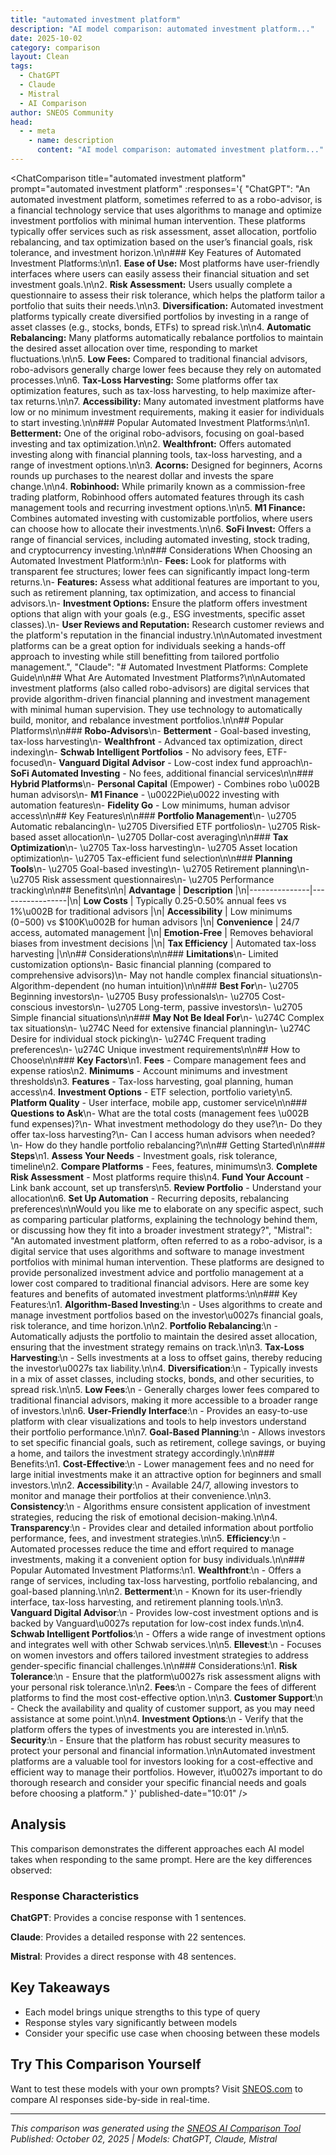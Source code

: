 ```yaml
---
title: "automated investment platform"
description: "AI model comparison: automated investment platform..."
date: 2025-10-02
category: comparison
layout: Clean
tags:
  - ChatGPT
  - Claude
  - Mistral
  - AI Comparison
author: SNEOS Community
head:
  - - meta
    - name: description
      content: "AI model comparison: automated investment platform..."
---
```


<ChatComparison
  title="automated investment platform"
  prompt="automated investment platform"
  :responses='{
    "ChatGPT": "An automated investment platform, sometimes referred to as a robo-advisor, is a financial technology service that uses algorithms to manage and optimize investment portfolios with minimal human intervention. These platforms typically offer services such as risk assessment, asset allocation, portfolio rebalancing, and tax optimization based on the user’s financial goals, risk tolerance, and investment horizon.\n\n### Key Features of Automated Investment Platforms:\n\n1. **Ease of Use:** Most platforms have user-friendly interfaces where users can easily assess their financial situation and set investment goals.\n\n2. **Risk Assessment:** Users usually complete a questionnaire to assess their risk tolerance, which helps the platform tailor a portfolio that suits their needs.\n\n3. **Diversification:** Automated investment platforms typically create diversified portfolios by investing in a range of asset classes (e.g., stocks, bonds, ETFs) to spread risk.\n\n4. **Automatic Rebalancing:** Many platforms automatically rebalance portfolios to maintain the desired asset allocation over time, responding to market fluctuations.\n\n5. **Low Fees:** Compared to traditional financial advisors, robo-advisors generally charge lower fees because they rely on automated processes.\n\n6. **Tax-Loss Harvesting:** Some platforms offer tax optimization features, such as tax-loss harvesting, to help maximize after-tax returns.\n\n7. **Accessibility:** Many automated investment platforms have low or no minimum investment requirements, making it easier for individuals to start investing.\n\n### Popular Automated Investment Platforms:\n\n1. **Betterment:** One of the original robo-advisors, focusing on goal-based investing and tax optimization.\n\n2. **Wealthfront:** Offers automated investing along with financial planning tools, tax-loss harvesting, and a range of investment options.\n\n3. **Acorns:** Designed for beginners, Acorns rounds up purchases to the nearest dollar and invests the spare change.\n\n4. **Robinhood:** While primarily known as a commission-free trading platform, Robinhood offers automated features through its cash management tools and recurring investment options.\n\n5. **M1 Finance:** Combines automated investing with customizable portfolios, where users can choose how to allocate their investments.\n\n6. **SoFi Invest:** Offers a range of financial services, including automated investing, stock trading, and cryptocurrency investing.\n\n### Considerations When Choosing an Automated Investment Platform:\n\n- **Fees:** Look for platforms with transparent fee structures; lower fees can significantly impact long-term returns.\n- **Features:** Assess what additional features are important to you, such as retirement planning, tax optimization, and access to financial advisors.\n- **Investment Options:** Ensure the platform offers investment options that align with your goals (e.g., ESG investments, specific asset classes).\n- **User Reviews and Reputation:** Research customer reviews and the platform's reputation in the financial industry.\n\nAutomated investment platforms can be a great option for individuals seeking a hands-off approach to investing while still benefitting from tailored portfolio management.",
    "Claude": "# Automated Investment Platforms: Complete Guide\n\n## What Are Automated Investment Platforms?\n\nAutomated investment platforms (also called robo-advisors) are digital services that provide algorithm-driven financial planning and investment management with minimal human supervision. They use technology to automatically build, monitor, and rebalance investment portfolios.\n\n## Popular Platforms\n\n### **Robo-Advisors**\n- **Betterment** - Goal-based investing, tax-loss harvesting\n- **Wealthfront** - Advanced tax optimization, direct indexing\n- **Schwab Intelligent Portfolios** - No advisory fees, ETF-focused\n- **Vanguard Digital Advisor** - Low-cost index fund approach\n- **SoFi Automated Investing** - No fees, additional financial services\n\n### **Hybrid Platforms**\n- **Personal Capital** (Empower) - Combines robo \u002B human advisors\n- **M1 Finance** - \u0022Pie\u0022 investing with automation features\n- **Fidelity Go** - Low minimums, human advisor access\n\n## Key Features\n\n### **Portfolio Management**\n- \u2705 Automatic rebalancing\n- \u2705 Diversified ETF portfolios\n- \u2705 Risk-based asset allocation\n- \u2705 Dollar-cost averaging\n\n### **Tax Optimization**\n- \u2705 Tax-loss harvesting\n- \u2705 Asset location optimization\n- \u2705 Tax-efficient fund selection\n\n### **Planning Tools**\n- \u2705 Goal-based investing\n- \u2705 Retirement planning\n- \u2705 Risk assessment questionnaires\n- \u2705 Performance tracking\n\n## Benefits\n\n| **Advantage** | **Description** |\n|---------------|-----------------|\n| **Low Costs** | Typically 0.25-0.50% annual fees vs 1%\u002B for traditional advisors |\n| **Accessibility** | Low minimums ($0-$500) vs $100K\u002B for human advisors |\n| **Convenience** | 24/7 access, automated management |\n| **Emotion-Free** | Removes behavioral biases from investment decisions |\n| **Tax Efficiency** | Automated tax-loss harvesting |\n\n## Considerations\n\n### **Limitations**\n- Limited customization options\n- Basic financial planning (compared to comprehensive advisors)\n- May not handle complex financial situations\n- Algorithm-dependent (no human intuition)\n\n### **Best For**\n- \u2705 Beginning investors\n- \u2705 Busy professionals\n- \u2705 Cost-conscious investors\n- \u2705 Long-term, passive investors\n- \u2705 Simple financial situations\n\n### **May Not Be Ideal For**\n- \u274C Complex tax situations\n- \u274C Need for extensive financial planning\n- \u274C Desire for individual stock picking\n- \u274C Frequent trading preferences\n- \u274C Unique investment requirements\n\n## How to Choose\n\n### **Key Factors**\n1. **Fees** - Compare management fees and expense ratios\n2. **Minimums** - Account minimums and investment thresholds\n3. **Features** - Tax-loss harvesting, goal planning, human access\n4. **Investment Options** - ETF selection, portfolio variety\n5. **Platform Quality** - User interface, mobile app, customer service\n\n### **Questions to Ask**\n- What are the total costs (management fees \u002B fund expenses)?\n- What investment methodology do they use?\n- Do they offer tax-loss harvesting?\n- Can I access human advisors when needed?\n- How do they handle portfolio rebalancing?\n\n## Getting Started\n\n### **Steps**\n1. **Assess Your Needs** - Investment goals, risk tolerance, timeline\n2. **Compare Platforms** - Fees, features, minimums\n3. **Complete Risk Assessment** - Most platforms require this\n4. **Fund Your Account** - Link bank account, set up transfers\n5. **Review Portfolio** - Understand your allocation\n6. **Set Up Automation** - Recurring deposits, rebalancing preferences\n\nWould you like me to elaborate on any specific aspect, such as comparing particular platforms, explaining the technology behind them, or discussing how they fit into a broader investment strategy?",
    "Mistral": "An automated investment platform, often referred to as a robo-advisor, is a digital service that uses algorithms and software to manage investment portfolios with minimal human intervention. These platforms are designed to provide personalized investment advice and portfolio management at a lower cost compared to traditional financial advisors. Here are some key features and benefits of automated investment platforms:\n\n### Key Features:\n1. **Algorithm-Based Investing**:\n   - Uses algorithms to create and manage investment portfolios based on the investor\u0027s financial goals, risk tolerance, and time horizon.\n\n2. **Portfolio Rebalancing**:\n   - Automatically adjusts the portfolio to maintain the desired asset allocation, ensuring that the investment strategy remains on track.\n\n3. **Tax-Loss Harvesting**:\n   - Sells investments at a loss to offset gains, thereby reducing the investor\u0027s tax liability.\n\n4. **Diversification**:\n   - Typically invests in a mix of asset classes, including stocks, bonds, and other securities, to spread risk.\n\n5. **Low Fees**:\n   - Generally charges lower fees compared to traditional financial advisors, making it more accessible to a broader range of investors.\n\n6. **User-Friendly Interface**:\n   - Provides an easy-to-use platform with clear visualizations and tools to help investors understand their portfolio performance.\n\n7. **Goal-Based Planning**:\n   - Allows investors to set specific financial goals, such as retirement, college savings, or buying a home, and tailors the investment strategy accordingly.\n\n### Benefits:\n1. **Cost-Effective**:\n   - Lower management fees and no need for large initial investments make it an attractive option for beginners and small investors.\n\n2. **Accessibility**:\n   - Available 24/7, allowing investors to monitor and manage their portfolios at their convenience.\n\n3. **Consistency**:\n   - Algorithms ensure consistent application of investment strategies, reducing the risk of emotional decision-making.\n\n4. **Transparency**:\n   - Provides clear and detailed information about portfolio performance, fees, and investment strategies.\n\n5. **Efficiency**:\n   - Automated processes reduce the time and effort required to manage investments, making it a convenient option for busy individuals.\n\n### Popular Automated Investment Platforms:\n1. **Wealthfront**:\n   - Offers a range of services, including tax-loss harvesting, portfolio rebalancing, and goal-based planning.\n\n2. **Betterment**:\n   - Known for its user-friendly interface, tax-loss harvesting, and retirement planning tools.\n\n3. **Vanguard Digital Advisor**:\n   - Provides low-cost investment options and is backed by Vanguard\u0027s reputation for low-cost index funds.\n\n4. **Schwab Intelligent Portfolios**:\n   - Offers a wide range of investment options and integrates well with other Schwab services.\n\n5. **Ellevest**:\n   - Focuses on women investors and offers tailored investment strategies to address gender-specific financial challenges.\n\n### Considerations:\n1. **Risk Tolerance**:\n   - Ensure that the platform\u0027s risk assessment aligns with your personal risk tolerance.\n\n2. **Fees**:\n   - Compare the fees of different platforms to find the most cost-effective option.\n\n3. **Customer Support**:\n   - Check the availability and quality of customer support, as you may need assistance at some point.\n\n4. **Investment Options**:\n   - Verify that the platform offers the types of investments you are interested in.\n\n5. **Security**:\n   - Ensure that the platform has robust security measures to protect your personal and financial information.\n\nAutomated investment platforms are a valuable tool for investors looking for a cost-effective and efficient way to manage their portfolios. However, it\u0027s important to do thorough research and consider your specific financial needs and goals before choosing a platform."
  }'
  published-date="10:01"
/>

## Analysis

This comparison demonstrates the different approaches each AI model takes when responding to the same prompt. Here are the key differences observed:

### Response Characteristics

**ChatGPT**: Provides a concise response with 1 sentences. 

**Claude**: Provides a detailed response with 22 sentences. 

**Mistral**: Provides a direct response with 48 sentences. 

## Key Takeaways

- Each model brings unique strengths to this type of query
- Response styles vary significantly between models
- Consider your specific use case when choosing between these models

## Try This Comparison Yourself

Want to test these models with your own prompts? Visit [SNEOS.com](https://sneos.com) to compare AI responses side-by-side in real-time.

---

*This comparison was generated using the [SNEOS AI Comparison Tool](https://sneos.com)*
*Published: October 02, 2025 | Models: ChatGPT, Claude, Mistral*
